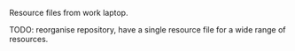 Resource files from work laptop.

TODO: reorganise repository, have a single resource file for a wide range of resources.
